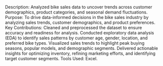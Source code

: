 Description: Analyzed bike sales data to uncover trends across customer demographics, product categories, and seasonal demand fluctuations.
Purpose: To drive data-informed decisions in the bike sales industry by analyzing sales trends, customer demographics, and product preferences.
Key Contributions:
Cleaned and preprocessed the dataset to ensure accuracy and readiness for analysis.
Conducted exploratory data analysis (EDA) to identify sales patterns by customer age, gender, location, and preferred bike types.
Visualized sales trends to highlight peak buying seasons, popular models, and demographic segments.
Delivered actionable insights for optimizing inventory, refining marketing efforts, and identifying target customer segments.
Tools Used: Excel.
